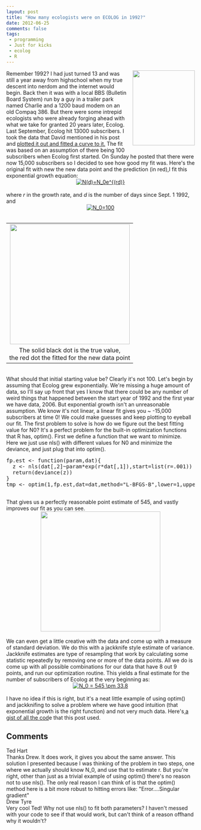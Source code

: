 ```yaml
---
layout: post
title: "How many ecologists were on ECOLOG in 1992?"
date: 2012-06-25
comments: false
tags:
 - programming
 - Just for kicks
 - ecolog
 - R
---
```


<div class='post'>
<div class="separator" style="clear: both; text-align: center;"><a href="http://4.bp.blogspot.com/_HyQ0kHazf5g/R1H5feOvImI/AAAAAAAAAV4/unfbkQT0dX4/s1600-R/RS628~Nirvana-Rolling-Stone-no-628-April-1992-Posters.jpg" imageanchor="1" style="clear: right; float: right; margin-bottom: 1em; margin-left: 1em;"><img border="0" height="200" src="http://4.bp.blogspot.com/_HyQ0kHazf5g/R1H5feOvImI/AAAAAAAAAV4/unfbkQT0dX4/s200-R/RS628~Nirvana-Rolling-Stone-no-628-April-1992-Posters.jpg" width="166" /></a></div>Remember 1992? I had just turned 13 and was still a year away from highschool when my true descent into nerdom and the internet would begin.  Back then it was with a local BBS (Bulletin Board System) run by a guy in a trailer park named Charlie and a 1200 baud modem on an old Compaq 386.  But there were some intrepid ecologists who were already forging ahead with what we take for granted 20 years later, Ecolog.  Last September, Ecolog hit 13000 subscribers.  I took the data that David mentioned in his post and <a href="http://currentecology.blogspot.ca/2011/09/just-for-kicks-i-took-recently-post.html">plotted it out and fitted a curve to it.</a> The fit was based on an assumption of there being 100 subscribers when Ecolog first started.  On Sunday he posted that there were now 15,000 subscribers so I decided to see how good my fit was. Here's the original fit with new the new data point and the prediction (in red),I fit this exponential growth equation: <br><center><a href="http://www.codecogs.com/eqnedit.php?latex=N(d)=N_0e^{(rd)}" target="_blank"><img src="http://latex.codecogs.com/gif.latex?N(d)=N_0e^{(rd)}" title="N(d)=N_0e^{(rd)}" /></a></center> <br />where <i>r</i> in the growth rate, and <i>d</i> is the number of days since Sept. 1 1992, and <br><center><a href="http://www.codecogs.com/eqnedit.php?latex=N_0=100" target="_blank"><img src="http://latex.codecogs.com/gif.latex?N_0=100" title="N_0=100" /></a></center><br /><table align="center" cellpadding="0" cellspacing="0" class="tr-caption-container" style="margin-left: auto; margin-right: auto; text-align: center;"><tbody><tr><td style="text-align: center;"><a href="http://4.bp.blogspot.com/-Mv48s2qYmis/T-kciBDu3GI/AAAAAAAADUE/LL_eH-OVi78/s1600/poorfit.png" imageanchor="1" style="margin-left: auto; margin-right: auto;"><img border="0" height="320" src="http://4.bp.blogspot.com/-Mv48s2qYmis/T-kciBDu3GI/AAAAAAAADUE/LL_eH-OVi78/s320/poorfit.png" width="320" /></a></td></tr><tr><td class="tr-caption" style="text-align: center;">The solid black dot is the true value, <br />the red dot the fitted for the new data point</td></tr></tbody></table><br />What should that initial starting value be?  Clearly it's not 100.  Let's begin by assuming that Ecolog grew exponentially.  We're missing a huge amount of data, so I'll say up front that yes I know that there could be any number of weird things that happened between the start year of 1992 and the first year we have data, 2006.  But exponential growth isn't an unreasonable assumption.  We know it's not linear, a linear fit gives you ~ -15,000 subscribers at time 0! We could make guesses and keep plotting to eyeball our fit.   The first problem to solve is how do we figure out the best fitting value for N0?  It's a perfect problem for the built-in optimization functions that R has, optim(). First we define a function that we want to minimize.  Here we just use nls() with different values for N0 and minimize the deviance, and just plug that into optim(). <br /><pre class="brush:python" name="code">fp.est &lt;- function(param,dat){<br />  z &lt;- nls(dat[,2]~param*exp(r*dat[,1]),start=list(r=.001))<br />  return(deviance(z))<br />}<br />tmp &lt;- optim(1,fp.est,dat=dat,method="L-BFGS-B",lower=1,upper=6000)<br /><br /></pre>That gives us a perfectly reasonable point estimate of 545, and vastly improves our fit as you can see.<br /><div class="separator" style="clear: both; text-align: center;"><a href="http://2.bp.blogspot.com/-vO6v-nAErac/T-kiFngA0wI/AAAAAAAADUQ/uoWI5FdICOk/s1600/goodplot.png" imageanchor="1" style="margin-left: 1em; margin-right: 1em;"><img border="0" height="320" src="http://2.bp.blogspot.com/-vO6v-nAErac/T-kiFngA0wI/AAAAAAAADUQ/uoWI5FdICOk/s320/goodplot.png" width="320" /></a></div><br />We can even get a little creative with the data and come up with a measure of standard deviation.  We do this with a jackknife style estimate of variance.  Jackknife estimates are type of resampling that work by calculating some statistic repeatedly by removing one or more of the data points.  All we do is come up with all possible combinations for our data that have 8 out 9 points, and run our optimization routine.  This yields a final estimate for the number of subscribers of Ecolog at the very beginning as:  <br><center><a href="http://www.codecogs.com/eqnedit.php?latex=N_0 = 545 \pm 33.8" target="_blank"><img src="http://latex.codecogs.com/gif.latex?N_0 = 545 \pm 33.8" title="N_0 = 545 \pm 33.8" /></a></center><br>I have no idea if this is right, but it's a neat little example of using optim() and jackknifing to solve a problem where we have good intuition (that exponential growth is the right function) and not very much data.  Here's<a href="http://gist.github.com/2992981"> a gist of all the cod</a>e that this post used.</div>
<h2>Comments</h2>
<div class='comments'>
<div class='comment'>
<div class='author'>Ted Hart</div>
<div class='content'>
Thanks Drew.  It does work, it gives you about the same answer.  This solution I presented because I was thinking of the problem in two steps, one where we actually should know N_0, and use that to estimate r.  But you&#39;re right, other than just as a trivial example of using optim() there&#39;s no reason not to use nls().  The only real reason I can think of is that the optim() method here is a bit more robust to hitting errors like: &quot;Error....Singular gradient&quot;</div>
</div>
<div class='comment'>
<div class='author'>Drew Tyre</div>
<div class='content'>
Very cool Ted! Why not use nls() to fit both parameters? I haven&#39;t messed with your code to see if that would work, but can&#39;t think of a reason offhand why it wouldn&#39;t?</div>
</div>
</div>
